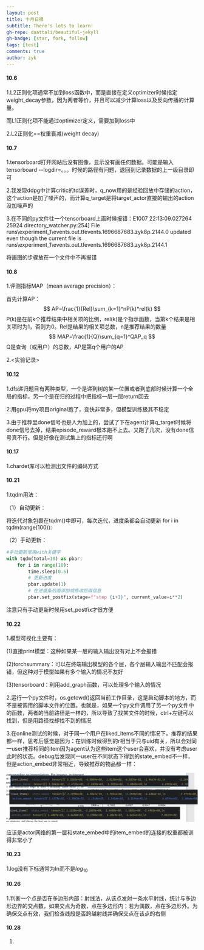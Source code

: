 ```yaml
---
layout: post
title: 十月日报
subtitle: There's lots to learn!
gh-repo: daattali/beautiful-jekyll
gh-badge: [star, fork, follow]
tags: [test]
comments: true
author: zyk
---
```


#### 10.6

1.L2正则化项通常不加到loss函数中，而是直接在定义optimizer时候指定weight_decay参数，因为两者等价，并且可以减少计算loss以及反向传播的计算量。

而L1正则化项不能通过optimizer定义，需要加到loss中

2.L2正则化==权重衰减(weight decay)

#### 10.7

1.tensorboard打开网站后没有图像，显示没有画任何数据。可能是输入tensorboard --logdir=。。。时候的路径有问题，退回到记录数据的上一级目录即可

2.我发现ddpg中计算critic的td误差时，q_now用的是经验回放中存储的action，这个action是加了噪声的，而计算q_target是将target_actor直接的输出的action没加噪声的

3.在不同的py文件往一个tensorboard上画时候报错：E1007 22:13:09.027264 25924 directory_watcher.py:254] File runs\experiment_1\events.out.tfevents.1696687683.zyk8p.2144.0 updated even though the current file is runs\experiment_1\events.out.tfevents.1696687683.zyk8p.2144.1

将画图的步骤放在一个文件中不再报错

#### 10.8

1.评测指标MAP（mean average precision）：

首先计算AP：
$$
AP=\frac{1}{Rel}\sum_{k=1}^nP(k)*rel(k)
$$
P(k)是在前k个推荐结果中相关项的比例，rel(k)是个指示函数，当第k个结果是相关项时为1，否则为0。Rel是结果的相关项总数，n是推荐结果的数量
$$
MAP=\frac{1}{Q}\sum_{q=1}^QAP_q
$$
Q是查询（或用户）的总数，AP是第q个用户的AP

2.<实验记录>

[my_original]: ../实验记录/my/original.md

#### 10.12

1.dfs递归题目有两种类型，一个是递到树的某一位置或者到底部时候计算一个全局的指标，另一个是在归的过程中把指标一层一层return回去

2.用gpu将my项目original跑了，变快非常多，但模型训练极其不稳定

3.由于推荐里done信号也是人为加上的，尝试了下在agent计算q_target时候将done信号去掉，结果episode_reward根本跑不上去。又跑了几次，没有done信号真不行。但是好像在测试集上的指标还行啊

#### 10.17

1.chardet库可以检测出文件的编码方式

#### 10.21

1.tqdm用法：

（1）自动更新：

将迭代对象包裹在tqdm()中即可，每次迭代，进度条都会自动更新  for i in tqdm(range(100)):

（2）手动更新：

```python
#手动更新常用with关键字
with tqdm(total=10) as pbar:
    for i in range(10):
        time.sleep(0.5)
        # 更新进度
        pbar.update(1)
        # 在进度条后面添加或修改后缀信息
        pbar.set_postfix(stage=f"step {i+1}", current_value=i**2)
```

注意只有手动更新时候用set_postfix才很方便

#### 10.22

1.模型可视化主要有：

(1)直接print模型：这种如果某一层的输入输出没有对上不会报错

(2)torchsummary：可以在终端输出模型的各个层，各个层输入输出不匹配会报错，但这种对于模型如果有多个输入的情况不友好

(3)tensorboard：利用add_graph函数，可以处理多个输入的情况

2.运行一个py文件时，os.getcwd()返回当前工作目录，这是启动脚本的地方，而不是被调用的脚本文件的位置。也就是，如果一个py文件调用了另一个py文件中的函数，两者的当前路径是一样的，所以导致了找某文件的时候，ctrl+左键可以找到，但是用路径找却找不到的情况

3.在online测试的时候，对于同一个用户在liked_items不同的情况下，推荐的结果都一样，思考后感觉是因为：在训练时候得到的r相当于只与uid有关，所以会对同一user推荐相同的item因为agent认为这些item这个user会喜欢，并没有考虑user此时的状态。debug后发现同一user在不同状态下得到的state_embed不一样，但是action_embed非常相近，导致推荐的物品都一样：

![Snipaste_2023-10-17_16-53-15](\TyporaPicture\23.10记录\Snipaste_2023-10-17_16-53-15.png)

应该是actor网络的第一层和state_embed中的item_embed的连接的权重都被训得非常小了

#### 10.23

1.log没有下标通常为ln而不是$log_{10}$

#### 10.26

1.判断一个点是否在多边形内部：射线法，从该点发射一条水平射线，统计与多边形边界的交点数，如果交点为奇数，点在多边形内；若为偶数，点在多边形外。为确保交点有效，我们检查线段是否跨越射线并确保交点在该点的右侧

#### 10.28

1.



